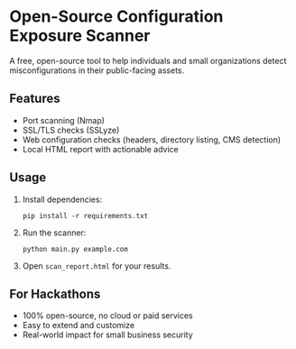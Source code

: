 # Open-Source Configuration Exposure Scanner

A free, open-source tool to help individuals and small organizations detect misconfigurations in their public-facing assets.

## Features

- Port scanning (Nmap)
- SSL/TLS checks (SSLyze)
- Web configuration checks (headers, directory listing, CMS detection)
- Local HTML report with actionable advice

## Usage

1. Install dependencies:
   ```
   pip install -r requirements.txt
   ```

2. Run the scanner:
   ```
   python main.py example.com
   ```

3. Open `scan_report.html` for your results.

## For Hackathons

- 100% open-source, no cloud or paid services
- Easy to extend and customize
- Real-world impact for small business security
